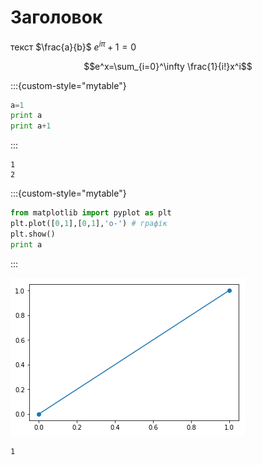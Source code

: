 
# Заголовок
текст $\frac{a}{b}$ $e^{i\pi} + 1 = 0$

$$e^x=\sum_{i=0}^\infty \frac{1}{i!}x^i$$



:::{custom-style="mytable"}
```python
a=1
print a
print a+1
```
:::

    1
    2
    


:::{custom-style="mytable"}
```python
from matplotlib import pyplot as plt
plt.plot([0,1],[0,1],'o-') # графік
plt.show()
print a
```
:::


![png](simple_files/simple_2_0.png)


    1
    
